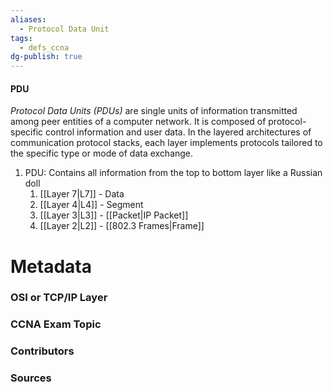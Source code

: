 ```yaml
---
aliases:
  - Protocol Data Unit
tags:
  - defs_ccna
dg-publish: true
---
```

#### PDU
*Protocol Data Units (PDUs)* are single units of information transmitted among peer entities of a computer network. It is composed of protocol-specific control information and user data. In the layered architectures of communication protocol stacks, each layer implements protocols tailored to the specific type or mode of data exchange.
1. PDU: Contains all information from the top to bottom layer like a Russian doll
	1. [[Layer 7|L7]] - Data
	2. [[Layer 4|L4]] - Segment
	3. [[Layer 3|L3]] - [[Packet|IP Packet]]
	4. [[Layer 2|L2]] - [[802.3 Frames|Frame]]


# Metadata
### OSI or TCP/IP Layer

### CCNA Exam Topic

### Contributors

### Sources
